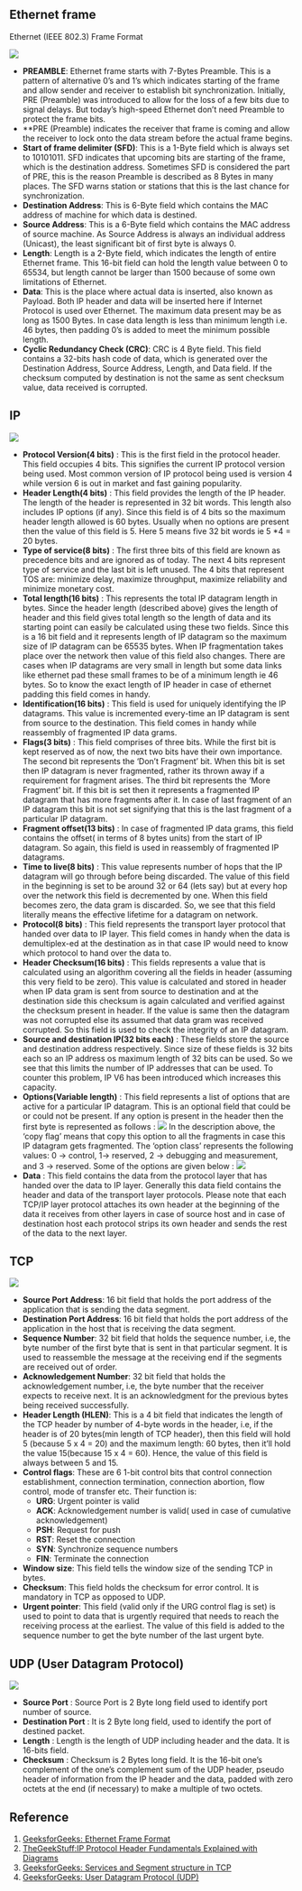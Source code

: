 ## Ethernet frame

Ethernet (IEEE 802.3) Frame Format

![](images/network_protocol_header/1.png)

- **PREAMBLE**: Ethernet frame starts with 7-Bytes Preamble. This is a pattern of alternative 0’s and 1’s which indicates starting of the frame and allow sender and receiver to establish bit synchronization. Initially, PRE (Preamble) was introduced to allow for the loss of a few bits due to signal delays. But today’s high-speed Ethernet don’t need Preamble to protect the frame bits.
- **PRE (Preamble) indicates the receiver that frame is coming and allow the receiver to lock onto the data stream before the actual frame begins.
- **Start of frame delimiter (SFD)**: This is a 1-Byte field which is always set to 10101011. SFD indicates that upcoming bits are starting of the frame, which is the destination address. Sometimes SFD is considered the part of PRE, this is the reason Preamble is described as 8 Bytes in many places. The SFD warns station or stations that this is the last chance for synchronization.
- **Destination Address**: This is 6-Byte field which contains the MAC address of machine for which data is destined.
- **Source Address**: This is a 6-Byte field which contains the MAC address of source machine. As Source Address is always an individual address (Unicast), the least significant bit of first byte is always 0.
- **Length**: Length is a 2-Byte field, which indicates the length of entire Ethernet frame. This 16-bit field can hold the length value between 0 to 65534, but length cannot be larger than 1500 because of some own limitations of Ethernet.
- **Data**: This is the place where actual data is inserted, also known as Payload. Both IP header and data will be inserted here if Internet Protocol is used over Ethernet. The maximum data present may be as long as 1500 Bytes. In case data length is less than minimum length i.e. 46 bytes, then padding 0’s is added to meet the minimum possible length.
- **Cyclic Redundancy Check (CRC)**: CRC is 4 Byte field. This field contains a 32-bits hash code of data, which is generated over the Destination Address, Source Address, Length, and Data field. If the checksum computed by destination is not the same as sent checksum value, data received is corrupted.

## IP

![](images/network_protocol_header/2.png)

- **Protocol Version(4 bits)** : This is the first field in the protocol header. This field occupies 4 bits. This signifies the current IP protocol version being used. Most common version of IP protocol being used is version 4 while version 6 is out in market and fast gaining popularity.
- **Header Length(4 bits)** : This field provides the length of the IP header. The length of the header is represented in 32 bit words. This length also includes IP options (if any). Since this field is of 4 bits so the maximum header length allowed is 60 bytes. Usually when no options are present then the value of this field is 5. Here 5 means five 32 bit words ie 5 *4 = 20 bytes.
- **Type of service(8 bits)** : The first three bits of this field are known as precedence bits and are ignored as of today. The next 4 bits represent type of service and the last bit is left unused. The 4 bits that represent TOS are: minimize delay, maximize throughput, maximize reliability and minimize monetary cost.
- **Total length(16 bits)** : This represents the total IP datagram length in bytes. Since the header length (described above) gives the length of header and this field gives total length so the length of data and its starting point can easily be calculated using these two fields. Since this is a 16 bit field and it represents length of IP datagram so the maximum size of IP datagram can be 65535 bytes. When IP fragmentation takes place over the network then value of this field also changes. There are cases when IP datagrams are very small in length but some data links like ethernet pad these small frames to be of a minimum length ie 46 bytes. So to know the exact length of IP header in case of ethernet padding this field comes in handy.
- **Identification(16 bits)** : This field is used for uniquely identifying the IP datagrams. This value is incremented every-time an IP datagram is sent from source to the destination. This field comes in handy while reassembly of fragmented IP data grams.
- **Flags(3 bits)** : This field comprises of three bits. While the first bit is kept reserved as of now, the next two bits have their own importance. The second bit represents the ‘Don’t Fragment’ bit. When this bit is set then IP datagram is never fragmented, rather its thrown away if a requirement for fragment arises. The third bit represents the ‘More Fragment’ bit. If this bit is set then it represents a fragmented IP datagram that has more fragments after it. In case of last fragment of an IP datagram this bit is not set signifying that this is the last fragment of a particular IP datagram.
- **Fragment offset(13 bits)** : In case of fragmented IP data grams, this field contains the offset( in terms of 8 bytes units) from the start of IP datagram. So again, this field is used in reassembly of fragmented IP datagrams.
- **Time to live(8 bits)** : This value represents number of hops that the IP datagram will go through before being discarded. The value of this field in the beginning is set to be around 32 or 64 (lets say) but at every hop over the network this field is decremented by one. When this field becomes zero, the data gram is discarded. So, we see that this field literally means the effective lifetime for a datagram on network.
- **Protocol(8 bits)** : This field represents the transport layer protocol that handed over data to IP layer. This field comes in handy when the data is demultiplex-ed at the destination as in that case IP would need to know which protocol to hand over the data to.
- **Header Checksum(16 bits)** : This fields represents a value that is calculated using an algorithm covering all the fields in header (assuming this very field to be zero). This value is calculated and stored in header when IP data gram is sent from source to destination and at the destination side this checksum is again calculated and verified against the checksum present in header. If the value is same then the datagram was not corrupted else its assumed that data gram was received corrupted. So this field is used to check the integrity of an IP datagram.
- **Source and destination IP(32 bits each)** : These fields store the source and destination address respectively. Since size of these fields is 32 bits each so an IP address os  maximum length of 32 bits can be used. So we see that this limits the number of IP addresses that can be used. To counter this problem, IP V6 has been introduced which increases this capacity.
- **Options(Variable length)** : This field represents a list of options that are active for a particular IP datagram. This is an optional field that could be or could not be present. If any option is present in the header then the first byte is represented as follows :
![](images/network_protocol_header/3.png)
In the description above, the ‘copy flag’ means that copy this option to all the fragments in case this IP datagram gets fragmented. The ‘option class’ represents the following values: 0 -> control, 1-> reserved, 2 -> debugging and measurement, and 3 -> reserved. Some of the options are given below :
![](images/network_protocol_header/4.png)
- **Data** : This field contains the data from the protocol layer that has handed over the data to IP layer. Generally this data field contains the header and data of the transport layer protocols. Please note that each TCP/IP layer protocol attaches its own header at the beginning of the data it receives from other layers in case of source host and in case of destination host each protocol strips its own header and sends the rest of the data to the next layer.

## TCP

![](images/network_protocol_header/5.png)

- **Source Port Address**: 16 bit field that holds the port address of the application that is sending the data segment.
- **Destination Port Address**: 16 bit field that holds the port address of the application in the host that is receiving the data segment.
- **Sequence Number**: 32 bit field that holds the sequence number, i.e, the byte number of the first byte that is sent in that particular segment. It is used to reassemble the message at the receiving end if the segments are received out of order.
- **Acknowledgement Number**: 32 bit field that holds the acknowledgement number, i.e, the byte number that the receiver expects to receive next. It is an acknowledgment for the previous bytes being received successfully.
- **Header Length (HLEN)**: This is a 4 bit field that indicates the length of the TCP header by number of 4-byte words in the header, i.e, if the header is of 20 bytes(min length of TCP header), then this field will hold 5 (because 5 x 4 = 20) and the maximum length: 60 bytes, then it’ll hold the value 15(because 15 x 4 = 60). Hence, the value of this field is always between 5 and 15.
- **Control flags**: These are 6 1-bit control bits that control connection establishment, connection termination, connection abortion, flow control, mode of transfer etc. Their function is:
    - **URG**: Urgent pointer is valid
    - **ACK**: Acknowledgement number is valid( used in case of cumulative acknowledgement)
    - **PSH**: Request for push
    - **RST**: Reset the connection
    - **SYN**: Synchronize sequence numbers
    - **FIN**: Terminate the connection
- **Window size**: This field tells the window size of the sending TCP in bytes.
- **Checksum**: This field holds the checksum for error control. It is mandatory in TCP as opposed to UDP.
- **Urgent pointer**: This field (valid only if the URG control flag is set) is used to point to data that is urgently required that needs to reach the receiving process at the earliest. The value of this field is added to the sequence number to get the byte number of the last urgent byte.

## UDP (User Datagram Protocol)

![](images/network_protocol_header/6.png)

- **Source Port** : Source Port is 2 Byte long field used to identify port number of source.
- **Destination Port** : It is 2 Byte long field, used to identify the port of destined packet.
- **Length** : Length is the length of UDP including header and the data. It is 16-bits field.
- **Checksum** : Checksum is 2 Bytes long field. It is the 16-bit one’s complement of the one’s complement sum of the UDP header, pseudo header of information from the IP header and the data, padded with zero octets at the end (if necessary) to make a multiple of two octets.

## Reference

1. [GeeksforGeeks: Ethernet Frame Format](https://www.geeksforgeeks.org/ethernet-frame-format/)
1. [TheGeekStuff:IP Protocol Header Fundamentals Explained with Diagrams](https://www.thegeekstuff.com/2012/03/ip-protocol-header/)
1. [GeeksforGeeks: Services and Segment structure in TCP](https://www.geeksforgeeks.org/services-and-segment-structure-in-tcp/)
1. [GeeksforGeeks: User Datagram Protocol (UDP)](https://www.geeksforgeeks.org/user-datagram-protocol-udp/)